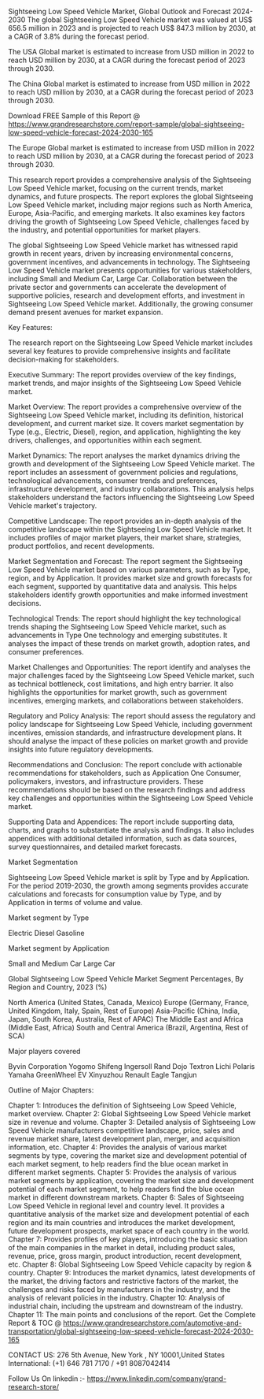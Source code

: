 Sightseeing Low Speed Vehicle Market, Global Outlook and Forecast 2024-2030
The global Sightseeing Low Speed Vehicle market was valued at US$ 656.5 million in 2023 and is projected to reach US$ 847.3 million by 2030, at a CAGR of 3.8% during the forecast period.

The USA Global market is estimated to increase from USD million in 2022 to reach USD million by 2030, at a CAGR during the forecast period of 2023 through 2030.

The China Global market is estimated to increase from USD million in 2022 to reach USD million by 2030, at a CAGR during the forecast period of 2023 through 2030.

Download FREE Sample of this Report @ https://www.grandresearchstore.com/report-sample/global-sightseeing-low-speed-vehicle-forecast-2024-2030-165

The Europe Global market is estimated to increase from USD million in 2022 to reach USD million by 2030, at a CAGR during the forecast period of 2023 through 2030.

This research report provides a comprehensive analysis of the Sightseeing Low Speed Vehicle market, focusing on the current trends, market dynamics, and future prospects. The report explores the global Sightseeing Low Speed Vehicle market, including major regions such as North America, Europe, Asia-Pacific, and emerging markets. It also examines key factors driving the growth of Sightseeing Low Speed Vehicle, challenges faced by the industry, and potential opportunities for market players.

The global Sightseeing Low Speed Vehicle market has witnessed rapid growth in recent years, driven by increasing environmental concerns, government incentives, and advancements in technology. The Sightseeing Low Speed Vehicle market presents opportunities for various stakeholders, including Small and Medium Car, Large Car. Collaboration between the private sector and governments can accelerate the development of supportive policies, research and development efforts, and investment in Sightseeing Low Speed Vehicle market. Additionally, the growing consumer demand present avenues for market expansion.

Key Features:

The research report on the Sightseeing Low Speed Vehicle market includes several key features to provide comprehensive insights and facilitate decision-making for stakeholders.

Executive Summary: The report provides overview of the key findings, market trends, and major insights of the Sightseeing Low Speed Vehicle market.

Market Overview: The report provides a comprehensive overview of the Sightseeing Low Speed Vehicle market, including its definition, historical development, and current market size. It covers market segmentation by Type (e.g., Electric, Diesel), region, and application, highlighting the key drivers, challenges, and opportunities within each segment.

Market Dynamics: The report analyses the market dynamics driving the growth and development of the Sightseeing Low Speed Vehicle market. The report includes an assessment of government policies and regulations, technological advancements, consumer trends and preferences, infrastructure development, and industry collaborations. This analysis helps stakeholders understand the factors influencing the Sightseeing Low Speed Vehicle market's trajectory.

Competitive Landscape: The report provides an in-depth analysis of the competitive landscape within the Sightseeing Low Speed Vehicle market. It includes profiles of major market players, their market share, strategies, product portfolios, and recent developments.

Market Segmentation and Forecast: The report segment the Sightseeing Low Speed Vehicle market based on various parameters, such as by Type, region, and by Application. It provides market size and growth forecasts for each segment, supported by quantitative data and analysis. This helps stakeholders identify growth opportunities and make informed investment decisions.

Technological Trends: The report should highlight the key technological trends shaping the Sightseeing Low Speed Vehicle market, such as advancements in Type One technology and emerging substitutes. It analyses the impact of these trends on market growth, adoption rates, and consumer preferences.

Market Challenges and Opportunities: The report identify and analyses the major challenges faced by the Sightseeing Low Speed Vehicle market, such as technical bottleneck, cost limitations, and high entry barrier. It also highlights the opportunities for market growth, such as government incentives, emerging markets, and collaborations between stakeholders.

Regulatory and Policy Analysis: The report should assess the regulatory and policy landscape for Sightseeing Low Speed Vehicle, including government incentives, emission standards, and infrastructure development plans. It should analyse the impact of these policies on market growth and provide insights into future regulatory developments.

Recommendations and Conclusion: The report conclude with actionable recommendations for stakeholders, such as Application One Consumer, policymakers, investors, and infrastructure providers. These recommendations should be based on the research findings and address key challenges and opportunities within the Sightseeing Low Speed Vehicle market.

Supporting Data and Appendices: The report include supporting data, charts, and graphs to substantiate the analysis and findings. It also includes appendices with additional detailed information, such as data sources, survey questionnaires, and detailed market forecasts.

Market Segmentation

Sightseeing Low Speed Vehicle market is split by Type and by Application. For the period 2019-2030, the growth among segments provides accurate calculations and forecasts for consumption value by Type, and by Application in terms of volume and value.

Market segment by Type

Electric
Diesel
Gasoline

Market segment by Application

Small and Medium Car
Large Car

Global Sightseeing Low Speed Vehicle Market Segment Percentages, By Region and Country, 2023 (%)

North America (United States, Canada, Mexico)
Europe (Germany, France, United Kingdom, Italy, Spain, Rest of Europe)
Asia-Pacific (China, India, Japan, South Korea, Australia, Rest of APAC)
The Middle East and Africa (Middle East, Africa)
South and Central America (Brazil, Argentina, Rest of SCA)

Major players covered

Byvin Corporation
Yogomo
Shifeng
Ingersoll Rand
Dojo
Textron
Lichi
Polaris
Yamaha
GreenWheel EV
Xinyuzhou
Renault
Eagle
Tangjun

Outline of Major Chapters:

Chapter 1: Introduces the definition of Sightseeing Low Speed Vehicle, market overview.
Chapter 2: Global Sightseeing Low Speed Vehicle market size in revenue and volume.
Chapter 3: Detailed analysis of Sightseeing Low Speed Vehicle manufacturers competitive landscape, price, sales and revenue market share, latest development plan, merger, and acquisition information, etc.
Chapter 4: Provides the analysis of various market segments by type, covering the market size and development potential of each market segment, to help readers find the blue ocean market in different market segments.
Chapter 5: Provides the analysis of various market segments by application, covering the market size and development potential of each market segment, to help readers find the blue ocean market in different downstream markets.
Chapter 6: Sales of Sightseeing Low Speed Vehicle in regional level and country level. It provides a quantitative analysis of the market size and development potential of each region and its main countries and introduces the market development, future development prospects, market space of each country in the world.
Chapter 7: Provides profiles of key players, introducing the basic situation of the main companies in the market in detail, including product sales, revenue, price, gross margin, product introduction, recent development, etc.
Chapter 8: Global Sightseeing Low Speed Vehicle capacity by region & country.
Chapter 9: Introduces the market dynamics, latest developments of the market, the driving factors and restrictive factors of the market, the challenges and risks faced by manufacturers in the industry, and the analysis of relevant policies in the industry.
Chapter 10: Analysis of industrial chain, including the upstream and downstream of the industry.
Chapter 11: The main points and conclusions of the report.
Get the Complete Report & TOC @ https://www.grandresearchstore.com/automotive-and-transportation/global-sightseeing-low-speed-vehicle-forecast-2024-2030-165

CONTACT US:
276 5th Avenue, New York , NY 10001,United States
International: (+1) 646 781 7170 / +91 8087042414

Follow Us On linkedin :- https://www.linkedin.com/company/grand-research-store/
